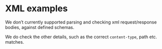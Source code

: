 # XML examples

We don’t currently supported parsing and checking xml request/response bodies, against defined schemas.

We do check the other details, such as the correct `content-type`, path etc. matches.